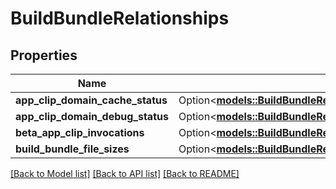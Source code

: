 # BuildBundleRelationships

## Properties

Name | Type | Description | Notes
------------ | ------------- | ------------- | -------------
**app_clip_domain_cache_status** | Option<[**models::BuildBundleRelationshipsAppClipDomainCacheStatus**](BuildBundle_relationships_appClipDomainCacheStatus.md)> |  | [optional]
**app_clip_domain_debug_status** | Option<[**models::BuildBundleRelationshipsAppClipDomainCacheStatus**](BuildBundle_relationships_appClipDomainCacheStatus.md)> |  | [optional]
**beta_app_clip_invocations** | Option<[**models::BuildBundleRelationshipsBetaAppClipInvocations**](BuildBundle_relationships_betaAppClipInvocations.md)> |  | [optional]
**build_bundle_file_sizes** | Option<[**models::BuildBundleRelationshipsBuildBundleFileSizes**](BuildBundle_relationships_buildBundleFileSizes.md)> |  | [optional]

[[Back to Model list]](../README.md#documentation-for-models) [[Back to API list]](../README.md#documentation-for-api-endpoints) [[Back to README]](../README.md)


